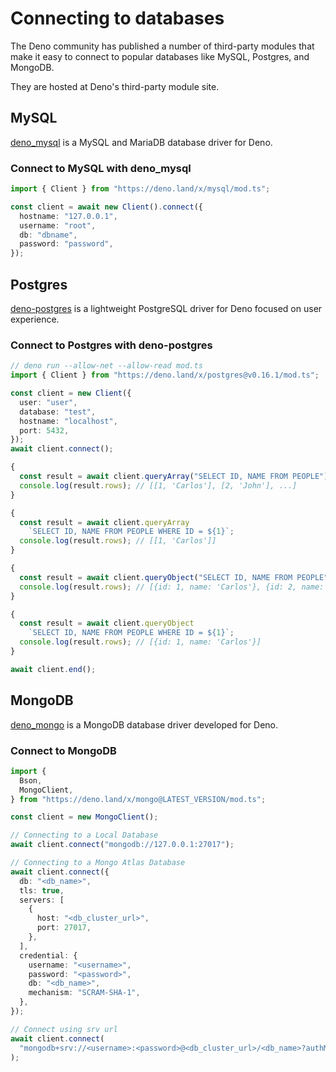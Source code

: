 # Connecting to databases

The Deno community has published a number of third-party modules that make it easy to connect to popular databases like MySQL, Postgres, and MongoDB.

They are hosted at Deno's third-party module site.

## MySQL

[deno_mysql](https://deno.land/x/mysql@v2.10.2) is a MySQL and MariaDB database driver for Deno.

### Connect to MySQL with deno_mysql

```ts
import { Client } from "https://deno.land/x/mysql/mod.ts";

const client = await new Client().connect({
  hostname: "127.0.0.1",
  username: "root",
  db: "dbname",
  password: "password",
});
```


## Postgres

[deno-postgres](https://deno.land/x/postgres@v0.16.1) is a lightweight PostgreSQL driver for Deno focused on user experience.

### Connect to Postgres with deno-postgres

```ts
// deno run --allow-net --allow-read mod.ts
import { Client } from "https://deno.land/x/postgres@v0.16.1/mod.ts";

const client = new Client({
  user: "user",
  database: "test",
  hostname: "localhost",
  port: 5432,
});
await client.connect();

{
  const result = await client.queryArray("SELECT ID, NAME FROM PEOPLE");
  console.log(result.rows); // [[1, 'Carlos'], [2, 'John'], ...]
}

{
  const result = await client.queryArray
    `SELECT ID, NAME FROM PEOPLE WHERE ID = ${1}`;
  console.log(result.rows); // [[1, 'Carlos']]
}

{
  const result = await client.queryObject("SELECT ID, NAME FROM PEOPLE");
  console.log(result.rows); // [{id: 1, name: 'Carlos'}, {id: 2, name: 'Johnru'}, ...]
}

{
  const result = await client.queryObject
    `SELECT ID, NAME FROM PEOPLE WHERE ID = ${1}`;
  console.log(result.rows); // [{id: 1, name: 'Carlos'}]
}

await client.end();
```

## MongoDB

[deno_mongo](https://deno.land/x/mongo@v0.31.1) is a MongoDB database driver developed for Deno.

### Connect to MongoDB

```ts
import {
  Bson,
  MongoClient,
} from "https://deno.land/x/mongo@LATEST_VERSION/mod.ts";

const client = new MongoClient();

// Connecting to a Local Database
await client.connect("mongodb://127.0.0.1:27017");

// Connecting to a Mongo Atlas Database
await client.connect({
  db: "<db_name>",
  tls: true,
  servers: [
    {
      host: "<db_cluster_url>",
      port: 27017,
    },
  ],
  credential: {
    username: "<username>",
    password: "<password>",
    db: "<db_name>",
    mechanism: "SCRAM-SHA-1",
  },
});

// Connect using srv url
await client.connect(
  "mongodb+srv://<username>:<password>@<db_cluster_url>/<db_name>?authMechanism=SCRAM-SHA-1",
);

```